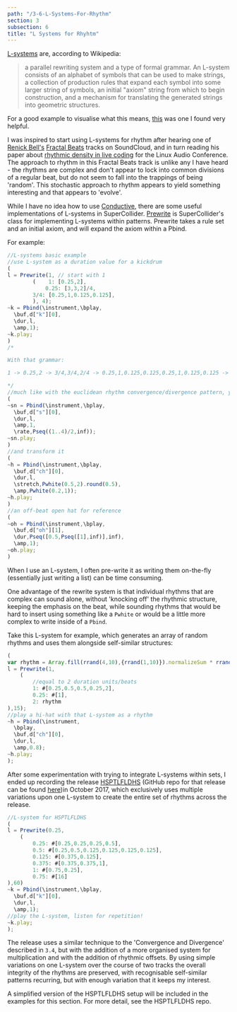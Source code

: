 ```yaml
---
path: "/3-6-L-Systems-For-Rhythm"
section: 3
subsection: 6
title: "L Systems for Rhyhtm"
---
```


[L-systems](https://en.wikipedia.org/wiki/L-system) are, according to Wikipedia:

> a parallel rewriting system and a type of formal grammar. An L-system consists of an alphabet of symbols that can be used to make strings, a collection of production rules that expand each symbol into some larger string of symbols, an initial "axiom" string from which to begin construction, and a mechanism for translating the generated strings into geometric structures.

For a good example to visualise what this means, [this](https://en.wikipedia.org/wiki/L-system#Example_1:_Algae) was one I found very helpful.

I was inspired to start using L-systems for rhythm after hearing one of [Renick Bell's](http://www.renickbell.net) [Fractal Beats](https://soundcloud.com/renick/fractal-beats-151212-edit) tracks on SoundCloud, and in turn reading his paper about [rhythmic density in live coding](http://lac.linuxaudio.org/2014/papers/38.pdf) for the Linux Audio Conference. The approach to rhythm in this Fractal Beats track is unlike any I have heard - the rhythms are complex and don't appear to lock into common divisions of a regular beat, but do not seem to fall into the trappings of being 'random'. This stochastic approach to rhythm appears to yield something interesting and that appears to 'evolve'.

While I have no idea how to use [Conductive](https://hackage.haskell.org/package/conductive-base), there are some useful implementations of L-systems in SuperCollider. [Prewrite](http://doc.sccode.org/Classes/Prewrite.html) is SuperCollider's class for implementing L-systems within patterns. Prewrite takes a rule set and an initial axiom, and will expand the axiom within a Pbind.

For example:

```javascript
//L-systems basic example
//use L-system as a duration value for a kickdrum
(
l = Prewrite(1, // start with 1
        (    1: [0.25,2],
            0.25: [3,3,2]/4,
		3/4: [0.25,1,0.125,0.125],
        ), 4);
~k = Pbind(\instrument,\bplay,
  \buf,d["k"][0],
  \dur,l,
  \amp,1);
~k.play;
)
/*

With that grammar:

1 -> 0.25,2 -> 3/4,3/4,2/4 -> 0.25,1,0.125,0.125,0.25,1,0.125,0.125 -> etc.

*/
//much like with the euclidean rhythm convergence/divergence pattern, you can use variable l for different patterns too
(
~sn = Pbind(\instrument,\bplay,
  \buf,d["s"][0],
  \dur,l,
  \amp,1,
  \rate,Pseq((1..4)/2,inf));
~sn.play;
)
//and transform it
(
~h = Pbind(\instrument,\bplay,
  \buf,d["ch"][0],
  \dur,l,
  \stretch,Pwhite(0.5,2).round(0.5),
  \amp,Pwhite(0.2,1));
~h.play;
)
//an off-beat open hat for reference
(
~oh = Pbind(\instrument,\bplay,
  \buf,d["oh"][1],
  \dur,Pseq([0.5,Pseq([1],inf)],inf),
  \amp,1);
~oh.play;
)
```

When I use an L-system, I often pre-write it as writing them on-the-fly (essentially just writing a list) can be time consuming.

One advantage of the rewrite system is that individual rhythms that are complex can sound alone, without 'knocking off' the rhythmic structure, keeping the emphasis on the beat, while sounding rhythms that would be hard to insert using something like a `Pwhite` or would be a little more complex to write inside of a `Pbind`.

Take this L-system for example, which generates an array of random rhythms and uses them alongside self-similar structures:

```javascript
(
var rhythm = Array.fill(rrand(4,10),{rrand(1,10)}).normalizeSum * rrand(1,4);
l = Prewrite(1,
	(
		//equal to 2 duration units/beats
		1: #[0.25,0.5,0.5,0.25,2],
		0.25: #[1],
		2: rhythm
),15);
//play a hi-hat with that L-system as a rhythm
~h = Pbind(\instrument,
  \bplay,
  \buf,d["ch"][0],
  \dur,l,
  \amp,0.8);
~h.play;
);
```

After some experimentation with trying to integrate L-systems within sets, I ended up recording the release [HSPTLFLDHS](https://co34pt.bandcamp.com/album/hsptlfldhs) (GitHub repo for that release can be found [here](https://github.com/theseanco/hsptlfldhs))in October 2017, which exclusively uses multiple variations upon one L-system to create the entire set of rhythms across the release.

```javascript
//L-system for HSPTLFLDHS
(
l = Prewrite(0.25,
	(
		0.25: #[0.25,0.25,0.25,0.5],
		0.5: #[0.25,0.5,0.125,0.125,0.125,0.125],
		0.125: #[0.375,0.125],
		0.375: #[0.375,0.375,1],
		1: #[0.75,0.25],
		0.75: #[16]
),60)
~k = Pbind(\instrument,\bplay,
  \buf,d["k"][0],
  \dur,l,
  \amp,1);
//play the L-system, listen for repetition!
~k.play;
);
```

The release uses a similar technique to the 'Convergence and Divergence' described in `3.4`, but with the addition of a more organised system for multiplication and with the addition of rhythmic offsets. By using simple variations on one L-system over the course of two tracks the overall integrity of the rhythms are preserved, with recognisable self-similar patterns recurring, but with enough variation that it keeps my interest.

A simplified version of the HSPTLFLDHS setup will be included in the examples for this section. For more detail, see the HSPTLFLDHS repo.
